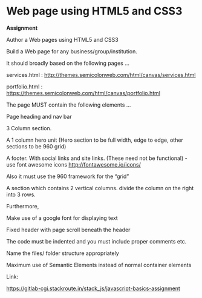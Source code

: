 # Web page using HTML5 and CSS3

**Assignment**

Author a Web pages using HTML5 and CSS3

Build a Web page for any business/group/institution.

It should broadly based on the following pages …

services.html : http://themes.semicolonweb.com/html/canvas/services.html

portfolio.html : https://themes.semicolonweb.com/html/canvas/portfolio.html

The page MUST contain the following elements …

Page heading and nav bar

3 Column section.

A 1 column hero unit (Hero section to be full width, edge to edge, other sections to be 960 grid)

A footer. With social links and site links. (These need not be functional) - use font awesome icons http://fontawesome.io/icons/

Also it must use the 960 framework for the “grid”

A section which contains 2 vertical columns. divide the column on the right into 3 rows.

Furthermore,

Make use of a google font for displaying text

Fixed header with page scroll beneath the header

The code must be indented and you must include proper comments etc.

Name the files/ folder structure appropriately

Maximum use of Semantic Elements instead of normal container elements

Link:

https://gitlab-cgi.stackroute.in/stack_js/javascript-basics-assignment
